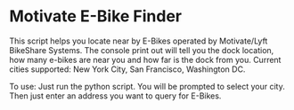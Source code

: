 # Motivate E-Bike Finder

This script helps you locate near by E-Bikes operated by Motivate/Lyft BikeShare Systems.
The console print out will tell you the dock location, how many e-bikes are near you and how far is the dock from you.
Current cities supported: New York City, San Francisco, Washington DC.

To use:
Just run the python script.
You will be prompted to select your city.
Then just enter an address you want to query for E-Bikes.
